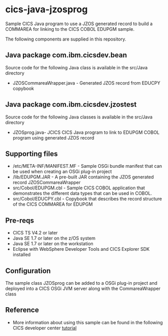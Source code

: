 cics-java-jzosprog
================
Sample CICS Java program to use a JZOS generated record to build a COMMAREA for linking to the CICS COBOL EDUPGM sample.

The following components are supplied in this repository.

## Java package com.ibm.cicsdev.bean
Source code for the following Java class is available in the src/Java  directory 
* JZOSCommareaWrapper.java - Generated JZOS record from EDUCPY copybook

## Java package com.ibm.cicsdev.jzostest
Source code for the following Java classes is available in the src/Java directory
* JZOSprog.java- JCICS CICS Java program to link to EDUPGM COBOL program using generated JZOS record


## Supporting files
* /etc/META-INF/MANIFEST.MF - Sample OSGi bundle manifest that can be used when creating an OSGi plug-in project
* /lib/EDUPGM.JAR - A pre-built JAR containing the JZOS generated record JZOSCommareaWrapper
* src/Cobol/EDUPGM.cbl - Sample CICS COBOL application that demonstrates the different data types that can be used in COBOL.
* src/Cobol/EDUCPY.cbl - Copybook that describes the record structure of the CICS COMMAREA for EDUPGM



## Pre-reqs

* CICS TS V4.2 or later
* Java SE 1.7 or later on the z/OS system
* Java SE 1.7 or later on the workstation
* Eclipse with WebSphere Developer Tools and CICS Explorer SDK installed


## Configuration

The sample class JZOSprog can be added to a OSGi plug-in project and deployed into a CICS OSGi JVM server along with the CommareaWrapper class


## Reference

* More information about using this sample can be found in the following CICS developer center [tutorial](https://developer.ibm.com/cics/2016/05/12/java-cics-using-ibmjzos/)